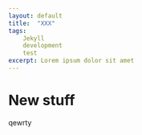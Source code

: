 ```yaml
---
layout: default
title:  "XXX"
tags:
    Jekyll
    development
    test
excerpt: Lorem ipsum dolor sit amet
---
```

# New stuff

qewrty